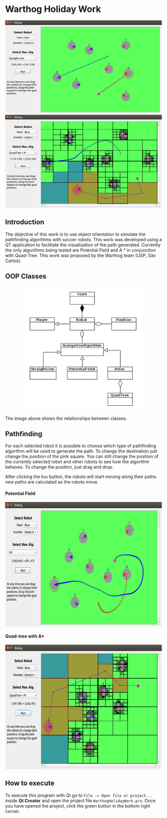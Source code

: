 # Warthog Holiday Work

<p align="center">
 <img src="https://github.com/Brenocq/WarthogHolidayWork/blob/master/Images/StraightLinePath.png" height="300">
 <img src="https://github.com/Brenocq/WarthogHolidayWork/blob/master/Images/PFandA*.png" height="300">
</p>

## Introduction
The objective of this work is to use object orientation to simulate the pathfinding algorithms with soccer robots. This work was developed using a QT application to facilitate the visualization of the path generated. Currently the only algorithms being tested are Potential Field and A * in conjunction with Quad-Tree. This work was proposed by the Warthog team (USP, São Carlos).

## OOP Classes

<p align="center">
 <img src="https://github.com/Brenocq/WarthogHolidayWork/blob/master/Images/UMLgraph.png" height="400">
</p>

The image above shows the relationships between classes.

## Pathfinding
For each selected robot it is possible to choose which type of pathfinding algorithm will be used to generate the path. To change the destination just change the position of the pink square. You can still change the position of the currently selected robot and other robots to see how the algorithm behaves. To change the position, just drag and drop.

After clicking the `Run` button, the robots will start moving along their paths. new paths are calculated as the robots move.

#### Potential Field

<p align="center">
 <img src="https://github.com/Brenocq/WarthogHolidayWork/blob/master/Images/PFPath.png" height="400">
</p>

#### Quad-tree with A*

<p align="center">
 <img src="https://github.com/Brenocq/WarthogHolidayWork/blob/master/Images/QuadTreeAndA*Path.png" height="400">
</p>

## How to execute

To execute this program with Qt go to `File -> Open file or project...` inside **Qt Creator** and open the project file `WarthogHolidayWork.pro`. Once you have opened the project, click the green button in the bottom right corner.
